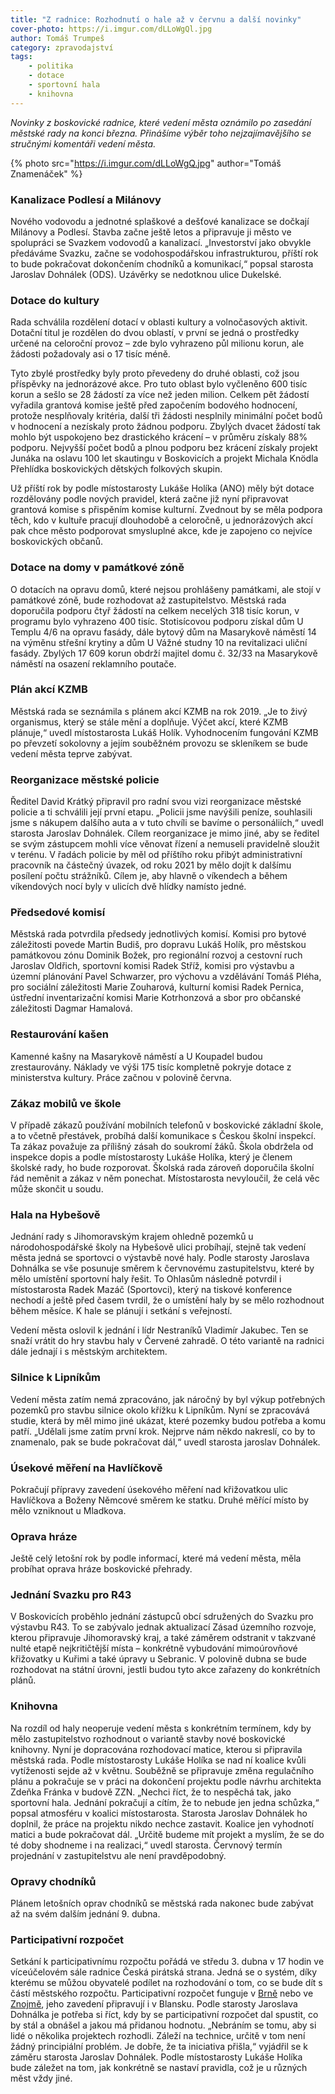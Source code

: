 ```yaml
---
title: "Z radnice: Rozhodnutí o hale až v červnu a další novinky"
cover-photo: https://i.imgur.com/dLLoWgQl.jpg
author: Tomáš Trumpeš
category: zpravodajství
tags:
    - politika
    - dotace
    - sportovní hala
    - knihovna
---
```


*Novinky z boskovické radnice, které vedení města oznámilo po zasedání městské rady na konci března. Přinášíme výběr toho nejzajímavějšího se stručnými komentáři vedení města.*

{% photo src="https://i.imgur.com/dLLoWgQ.jpg" author="Tomáš Znamenáček" %}

### Kanalizace Podlesí a Milánovy

Nového vodovodu a jednotné splaškové a dešťové kanalizace se dočkají Milánovy a Podlesí. Stavba začne ještě letos a připravuje ji město ve spolupráci se Svazkem vodovodů a kanalizací. „Investorství jako obvykle předáváme Svazku, začne se vodohospodářskou infrastrukturou, příští rok to bude pokračovat dokončením chodníků a komunikací,“ popsal starosta Jaroslav Dohnálek (ODS). Uzávěrky se nedotknou ulice Dukelské.

### Dotace do kultury

Rada schválila rozdělení dotací v oblasti kultury a volnočasových aktivit. Dotační titul je rozdělen do dvou oblastí, v první se jedná o prostředky určené na celoroční provoz – zde bylo vyhrazeno půl milionu korun, ale žádosti požadovaly asi o 17 tisíc méně.

Tyto zbylé prostředky byly proto převedeny do druhé oblasti, což jsou příspěvky na jednorázové akce. Pro tuto oblast bylo vyčleněno 600 tisíc korun a sešlo se 28 žádostí za více než jeden milion. Celkem pět žádostí vyřadila grantová komise ještě před započením bodového hodnocení, protože nesplňovaly kritéria, další tři žádosti nesplnily minimální počet bodů v hodnocení a nezískaly proto žádnou podporu. Zbylých dvacet žádostí tak mohlo být uspokojeno bez drastického krácení – v průměru získaly 88% podporu. Nejvyšší počet bodů a plnou podporu bez krácení získaly projekt Junáka na oslavu 100 let skautingu v Boskovicích a projekt Michala Knödla Přehlídka boskovických dětských folkových skupin. 

Už příští rok by podle místostarosty Lukáše Holíka (ANO) měly být dotace rozdělovány podle nových pravidel, která začne již nyní připravovat grantová komise s přispěním komise kulturní. Zvednout by se měla podpora těch, kdo v kultuře pracují dlouhodobě a celoročně, u jednorázových akcí pak chce město podporovat smysluplné akce, kde je zapojeno co nejvíce boskovických občanů.

### Dotace na domy v památkové zóně

O dotacích na opravu domů, které nejsou prohlášeny památkami, ale stojí v památkové zóně, bude rozhodovat až zastupitelstvo. Městská rada doporučila podporu čtyř žádostí na celkem necelých 318 tisíc korun, v programu bylo vyhrazeno 400 tisíc. Stotisícovou podporu získal dům U Templu 4/6 na opravu fasády, dále bytový dům na Masarykově náměstí 14 na výměnu střešní krytiny a dům U Vážné studny 10 na revitalizaci uliční fasády. Zbylých 17 609 korun obdrží majitel domu č. 32/33 na Masarykově náměstí na osazení reklamního poutače.

### Plán akcí KZMB

Městská rada se seznámila s plánem akcí KZMB na rok 2019. „Je to živý organismus, který se stále mění a doplňuje. Výčet akcí, které KZMB plánuje,“ uvedl místostarosta Lukáš Holík. Vyhodnocením fungování KZMB po převzetí sokolovny a jejím souběžném provozu se skleníkem se bude vedení města teprve zabývat. 

### Reorganizace městské policie

Ředitel David Krátký připravil pro radní svou vizi reorganizace městské policie a ti schválili její první etapu. „Policii jsme navýšili peníze, souhlasili jsme s nákupem dalšího auta a v tuto chvíli se bavíme o personáliích,“ uvedl starosta Jaroslav Dohnálek. Cílem reorganizace je mimo jiné, aby se ředitel se svým zástupcem mohli více věnovat řízení a nemuseli pravidelně sloužit v terénu. V řadách policie by měl od příštího roku přibýt administrativní pracovník na částečný úvazek, od roku 2021 by mělo dojít k dalšímu posílení počtu strážníků. Cílem je, aby hlavně o víkendech a během víkendových nocí byly v ulicích dvě hlídky namísto jedné.

### Předsedové komisí

Městská rada potvrdila předsedy jednotlivých komisí. Komisi pro bytové záležitosti povede Martin Budiš, pro dopravu Lukáš Holík, pro městskou památkovou zónu Dominik Božek, pro regionální rozvoj a cestovní ruch Jaroslav Oldřich, sportovní komisi Radek Stříž, komisi pro výstavbu a územní plánování Pavel Schwarzer, pro výchovu a vzdělávání Tomáš Pléha, pro sociální záležitosti Marie Zouharová, kulturní komisi Radek Pernica, ústřední inventarizační komisi Marie Kotrhonzová a sbor pro občanské záležitosti Dagmar Hamalová.

### Restaurování kašen

Kamenné kašny na Masarykově náměstí a U Koupadel budou zrestaurovány. Náklady ve výši 175 tisíc kompletně pokryje dotace z ministerstva kultury. Práce začnou v polovině června.

### Zákaz mobilů ve škole

V případě zákazů používání mobilních telefonů v boskovické základní škole, a to včetně přestávek, probíhá další komunikace s Českou školní inspekcí. Ta zákaz považuje za přílišný zásah do soukromí žáků. Škola obdržela od inspekce dopis a podle místostarosty Lukáše Holíka, který je členem školské rady, ho bude rozporovat. Školská rada zároveň doporučila školní řád neměnit a zákaz v něm ponechat. Místostarosta nevyloučil, že celá věc může skončit u soudu.

### Hala na Hybešově

Jednání rady s Jihomoravským krajem ohledně pozemků u národohospodářské školy na Hybešově ulici probíhají, stejně tak vedení města jedná se sportovci o výstavbě nové haly. Podle starosty Jaroslava Dohnálka se vše posunuje směrem k červnovému zastupitelstvu, které by mělo umístění sportovní haly řešit. To Ohlasům následně potvrdil i místostarosta Radek Mazáč (Sportovci), který na tiskové konference nechodí a ještě před časem tvrdil, že o umístění haly by se mělo rozhodnout během měsíce. K hale se plánují i setkání s veřejností.

Vedení města oslovil k jednání i lídr Nestraníků Vladimír Jakubec. Ten se snaží vrátit do hry stavbu haly v Červené zahradě. O této variantě na radnici dále jednají i s městským architektem.

### Silnice k Lipníkům

Vedení města zatím nemá zpracováno, jak náročný by byl výkup potřebných pozemků pro stavbu silnice okolo křížku k Lipníkům. Nyní se zpracovává studie, která by měl mimo jiné ukázat, které pozemky budou potřeba a komu patří. „Udělali jsme zatím první krok. Nejprve nám někdo nakreslí, co by to znamenalo, pak se bude pokračovat dál,“ uvedl starosta jaroslav Dohnálek.

### Úsekové měření na Havlíčkově

Pokračují přípravy zavedení úsekového měření nad křižovatkou ulic Havlíčkova a Boženy Němcové směrem ke statku. Druhé měřící místo by mělo vzniknout u Mladkova.

### Oprava hráze

Ještě celý letošní rok by podle informací, které má vedení města, měla probíhat oprava hráze boskovické přehrady. 

### Jednání Svazku pro R43

V Boskovicích proběhlo jednání zástupců obcí sdružených do Svazku pro výstavbu R43. To se zabývalo jednak aktualizací Zásad územního rozvoje, kterou připravuje Jihomoravský kraj, a také záměrem odstranit v takzvané nulté etapě nejkritičtější místa – konkrétně vybudování mimoúrovňové křižovatky u Kuřimi a také úpravy u Sebranic. V polovině dubna se bude rozhodovat na státní úrovni, jestli budou tyto akce zařazeny do konkrétních plánů.

### Knihovna

Na rozdíl od haly neoperuje vedení města s konkrétním termínem, kdy by mělo zastupitelstvo rozhodnout o variantě stavby nové boskovické knihovny. Nyní je dopracována rozhodovací matice, kterou si připravila městská rada. Podle místostarosty Lukáše Holíka se nad ní koalice kvůli vytíženosti sejde až v květnu. Souběžně se připravuje změna regulačního plánu a pokračuje se v práci na dokončení projektu podle návrhu architekta Zdeňka Fránka v budově ZZN. „Nechci říct, že to nespěchá tak, jako sportovní hala. Jednání pokračují a cítím, že to nebude jen jedna schůzka,“ popsal atmosféru v koalici místostarosta. Starosta Jaroslav Dohnálek ho doplnil, že práce na projektu nikdo nechce zastavit. Koalice jen vyhodnotí matici a bude pokračovat dál. „Určitě budeme mít projekt a myslím, že se do té doby shodneme i na realizaci,“ uvedl starosta. Červnový termín projednání v zastupitelstvu ale není pravděpodobný.

### Opravy chodníků

Plánem letošních oprav chodníků se městská rada nakonec bude zabývat až na svém dalším jednání 9. dubna.

### Participativní rozpočet

Setkání k participativnímu rozpočtu pořádá ve středu 3. dubna v 17 hodin ve víceúčelovém sále radnice Česká pirátská strana. Jedná se o systém, díky kterému se můžou obyvatelé podílet na rozhodování o tom, co se bude dít s částí městského rozpočtu. Participativní rozpočet funguje v [Brně](https://damenavas.brno.cz) nebo ve [Znojmě](http://www.znojmo-zdravemesto.cz/pr.html), jeho zavedení připravují i v Blansku. Podle starosty Jaroslava Dohnálka je potřeba si říct, kdy by se participativní rozpočet dal spustit, co by stál a obnášel a jakou má přidanou hodnotu. „Nebráním se tomu, aby si lidé o několika projektech rozhodli. Záleží na technice, určitě v tom není žádný principiální problém. Je dobře, že ta iniciativa přišla,“ vyjádřil se k záměru starosta Jaroslav Dohnálek. Podle místostarosty Lukáše Holíka bude záležet na tom, jak konkrétně se nastaví pravidla, což je u různých měst vždy jiné.

